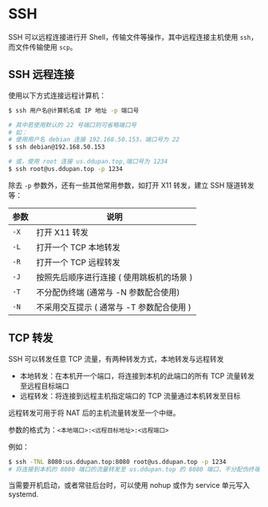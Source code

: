 # SSH

SSH 可以远程连接进行开 Shell，传输文件等操作，其中远程连接主机使用 `ssh`，而文件传输使用 `scp`。

## SSH 远程连接

使用以下方式连接远程计算机：

```sh
$ ssh 用户名@计算机名或 IP 地址 -p 端口号 

# 其中若使用默认的 22 号端口则可省略端口号
# 如：
# 使用用户名 debian 连接 192.168.50.153，端口号为 22
$ ssh debian@192.168.50.153

# 或，使用 root 连接 us.ddupan.top,端口号为 1234
$ ssh root@us.ddupan.top -p 1234
```

除去 `-p` 参数外，还有一些其他常用参数，如打开 X11 转发，建立 SSH 隧道转发等：

| 参数 | 说明                                      |
| ---- | ----------------------------------------- |
| `-X` | 打开 X11 转发                             |
| `-L` | 打开一个 TCP 本地转发                     |
| `-R` | 打开一个 TCP 远程转发                     |
| `-J` | 按照先后顺序进行连接 ( 使用跳板机的场景 ) |
| `-T` | 不分配伪终端 (通常与 -N 参数配合使用)     |
| `-N` | 不采用交互提示 ( 通常与 -T 参数配合使用 ) |

## TCP 转发

SSH 可以转发任意 TCP 流量，有两种转发方式，本地转发与远程转发

- 本地转发：在本机开一个端口，将连接到本机的此端口的所有 TCP 流量转发至远程目标端口
- 远程转发：将连接到远程主机指定端口的 TCP 流量通过本机转发至目标

远程转发可用于将 NAT 后的主机流量转发至一个中继。

参数的格式为：`<本地端口>:<远程目标地址>:<远程端口>`

例如：

```sh
$ ssh -TNL 8080:us.ddupan.top:8080 root@us.ddupan.top -p 1234
# 将连接到本机的 8080 端口的流量转发至 us.ddupan.top 的 8080 端口，不分配伪终端，不采用交互模式
```

当需要开机启动，或者常驻后台时，可以使用 nohup 或作为 service 单元写入 systemd.


